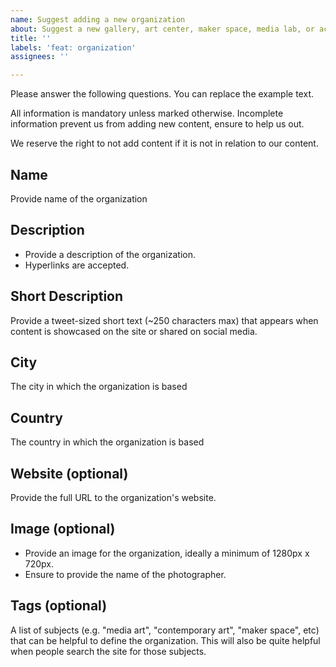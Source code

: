 ```yaml
---
name: Suggest adding a new organization
about: Suggest a new gallery, art center, maker space, media lab, or academic institution
title: ''
labels: 'feat: organization'
assignees: ''

---
```


Please answer the following questions. You can replace the example text.

All information is mandatory unless marked otherwise. Incomplete information prevent us from adding new content, ensure to help us out.

We reserve the right to not add content if it is not in relation to our content.


## Name
Provide name of the organization

## Description
- Provide a description of the organization.
- Hyperlinks are accepted.

## Short Description
Provide a tweet-sized short text (~250 characters max) that appears when content is showcased on the site or shared on social media.

## City
The city in which the organization is based

## Country
The country in which the organization is based

## Website (optional)
Provide the full URL to the organization's website.

## Image (optional)
- Provide an image for the organization, ideally a minimum of 1280px x 720px.
- Ensure to provide the name of the photographer.

## Tags (optional)
A list of subjects (e.g. "media art", "contemporary art", "maker space", etc) that can be helpful to define the organization. This will also be quite helpful when people search the site for those subjects.
